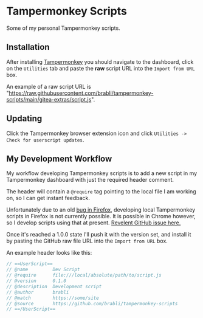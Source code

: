 # Tampermonkey Scripts

Some of my personal Tampermonkey scripts.

## Installation

After installing [Tampermonkey](https://www.tampermonkey.net/) you should navigate to the dashboard, click on the `Utilities` tab and paste the **raw** script URL into the `Import from URL` box.

An example of a raw script URL is "https://raw.githubusercontent.com/brabli/tampermonkey-scripts/main/gitea-extras/script.js".

## Updating

Click the Tampermonkey browser extension icon and click `Utilities -> Check for userscript updates`.

## My Development Workflow

My workflow developing Tampermonkey scripts is to add a new script in my Tampermonkey dashboard with just the required header comment.

The header will contain a `@require` tag pointing to the local file I am working on, so I can get instant feedback.

Unfortunately due to an old [bug in Firefox](https://bugzilla.mozilla.org/show_bug.cgi?id=1266960), developing local Tampermonkey scripts in Firefox is not currently possible. It is possible in Chrome however, so I develop scripts using that at present. [Revelent GitHub issue here.](https://github.com/Tampermonkey/tampermonkey/issues/347)

Once it's reached a 1.0.0 state I'll push it with the version set, and install it by pasting the GitHub raw file URL into the `Import from URL` box.

An example header looks like this:
```js
// ==UserScript==
// @name         Dev Script
// @require      file:///local/absolute/path/to/script.js
// @version      0.1.0
// @description  Development script
// @author       brabli
// @match        https://some/site
// @source       https://github.com/brabli/tampermonkey-scripts
// ==/UserScript==
```
